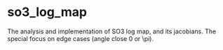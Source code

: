 # so3_log_map
The analysis and implementation of SO3 log map, and its jacobians. The special focus on edge cases (angle close 0 or \pi).
